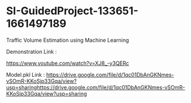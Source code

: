 # SI-GuidedProject-133651-1661497189
Traffic Volume Estimation using Machine Learning

Demonstration Link :

https://www.youtube.com/watch?v=XJ8_-y3QERc

Model.pkl Link :
https://drive.google.com/file/d/1qc01DbAnGKNmes-vSOmR-KKoSjp33Gqa/view?usp=sharinghttps://drive.google.com/file/d/1qc01DbAnGKNmes-vSOmR-KKoSjp33Gqa/view?usp=sharing
